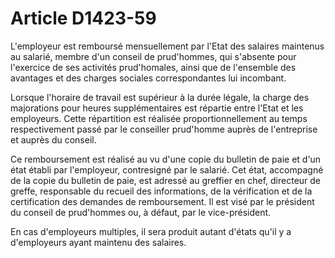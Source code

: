 # Article D1423-59

L'employeur est remboursé mensuellement par l'Etat des salaires maintenus au salarié, membre d'un conseil de prud'hommes, qui s'absente pour l'exercice de ses activités prud'homales, ainsi que de l'ensemble des avantages et des charges sociales correspondantes lui incombant. 
  
   
Lorsque l'horaire de travail est supérieur à la durée légale, la charge des majorations pour heures supplémentaires est répartie entre l'Etat et les employeurs. Cette répartition est réalisée proportionnellement au temps respectivement passé par le conseiller prud'homme auprès de l'entreprise et auprès du conseil. 
  
   
Ce remboursement est réalisé au vu d'une copie du bulletin de paie et d'un état établi par l'employeur, contresigné par le salarié. Cet état, accompagné de la copie du bulletin de paie, est adressé au greffier en chef, directeur de greffe, responsable du recueil des informations, de la vérification et de la certification des demandes de remboursement. Il est visé par le président du conseil de prud'hommes ou, à défaut, par le vice-président. 
  
   
En cas d'employeurs multiples, il sera produit autant d'états qu'il y a d'employeurs ayant maintenu des salaires.